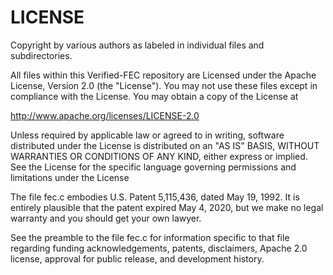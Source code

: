 # LICENSE

Copyright by various authors as labeled in individual files and subdirectories.

All files within this Verified-FEC repository are
Licensed under the Apache License, Version 2.0 (the "License").
You may not use these files except in compliance with the License.
You may obtain a copy of the License at

   http://www.apache.org/licenses/LICENSE-2.0

Unless required by applicable law or agreed to in writing, software
distributed under the License is distributed on an "AS IS" BASIS,
WITHOUT WARRANTIES OR CONDITIONS OF ANY KIND, either express or implied.
See the License for the specific language governing permissions and
limitations under the License

The file fec.c embodies U.S. Patent 5,115,436, dated May 19, 1992.
It is entirely plausible that the patent expired May 4, 2020,
but we make no legal warranty and you should get your own lawyer.

See the preamble to the file fec.c for information specific to that
file regarding funding acknowledgements, patents, disclaimers,
Apache 2.0 license, approval for public release, and development history.
